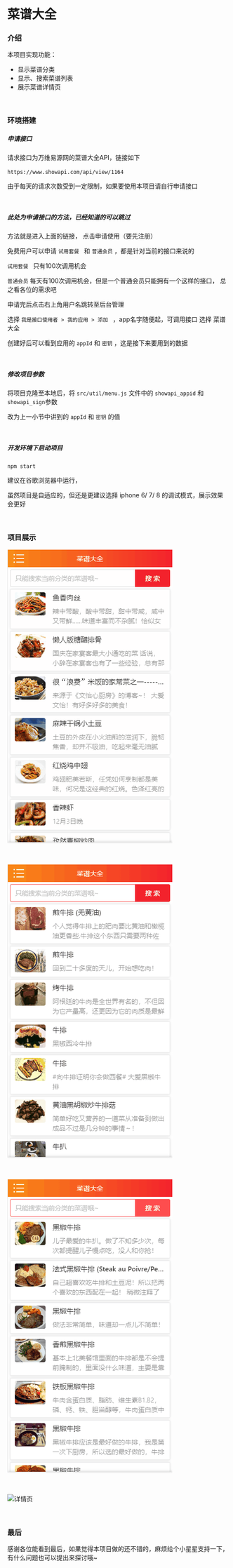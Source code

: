 # 菜谱大全  

### 介绍  

本项目实现功能：  

+ 显示菜谱分类
+ 显示、搜索菜谱列表
+ 展示菜谱详情页

&nbsp;

### 环境搭建

##### 申请接口

请求接口为万维易源网的菜谱大全API，链接如下

`https://www.showapi.com/api/view/1164`

由于每天的请求次数受到一定限制，如果要使用本项目请自行申请接口

&nbsp;

##### 此处为申请接口的方法，已经知道的可以跳过

方法就是进入上面的链接， 点击申请使用（要先注册）

免费用户可以申请 `试用套餐 ` 和 `普通会员` ，都是针对当前的接口来说的

`试用套餐 ` 只有100次调用机会

`普通会员` 每天有100次调用机会，但是一个普通会员只能拥有一个这样的接口， 总之看各位的需求吧

申请完后点击右上角用户名跳转至后台管理

选择 `我是接口使用者 > 我的应用 > 添加 ` ，app名字随便起，可调用接口 选择 菜谱大全

创建好后可以看到应用的 `appId` 和 `密钥` ，这是接下来要用到的数据

&nbsp;

##### 修改项目参数

将项目克隆至本地后，将 `src/util/menu.js` 文件中的 `showapi_appid` 和 `showapi_sign`参数

改为上一小节中讲到的 `appId` 和 `密钥` 的值

&nbsp;

##### 开发环境下启动项目

`npm start`

建议在谷歌浏览器中运行，

虽然项目是自适应的，但还是更建议选择 iphone 6/ 7/ 8 的调试模式，展示效果会更好

&nbsp;

### 项目展示

![选择分类](https://github.com/crow-n/million-menus/raw/master/overlook/category.gif)

&nbsp;
&nbsp;

![搜索](https://github.com/crow-n/million-menus/raw/master/overlook/search.gif)

&nbsp;
&nbsp;

![搜索失败](https://github.com/crow-n/million-menus/raw/master/overlook/searchError.gif)

&nbsp;
&nbsp;

![详情页](https://github.com/crow-n/million-menus/raw/master/overlook/detail.gif)

&nbsp;

### 最后

感谢各位能看到最后，如果觉得本项目做的还不错的，麻烦给个小星星支持一下，有什么问题也可以提出来探讨哦~